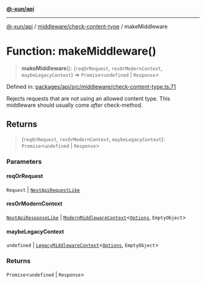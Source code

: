 [**@-xun/api**](../../../README.md)

***

[@-xun/api](../../../README.md) / [middleware/check-content-type](../README.md) / makeMiddleware

# Function: makeMiddleware()

> **makeMiddleware**(): (`reqOrRequest`, `resOrModernContext`, `maybeLegacyContext`) => `Promise`\<`undefined` \| `Response`\>

Defined in: [packages/api/src/middleware/check-content-type.ts:71](https://github.com/Xunnamius/api-utils/blob/183a3e5b3fec7a1bf06d5be3da477b72510b5586/packages/api/src/middleware/check-content-type.ts#L71)

Rejects requests that are not using an allowed content type. This middleware
should usually come _after_ check-method.

## Returns

> (`reqOrRequest`, `resOrModernContext`, `maybeLegacyContext`): `Promise`\<`undefined` \| `Response`\>

### Parameters

#### reqOrRequest

`Request` | [`NextApiRequestLike`](../../../index/interfaces/NextApiRequestLike.md)

#### resOrModernContext

[`NextApiResponseLike`](../../../index/type-aliases/NextApiResponseLike.md) | [`ModernMiddlewareContext`](../../../types/type-aliases/ModernMiddlewareContext.md)\<[`Options`](../type-aliases/Options.md), `EmptyObject`\>

#### maybeLegacyContext

`undefined` | [`LegacyMiddlewareContext`](../../../types/type-aliases/LegacyMiddlewareContext.md)\<[`Options`](../type-aliases/Options.md), `EmptyObject`\>

### Returns

`Promise`\<`undefined` \| `Response`\>
